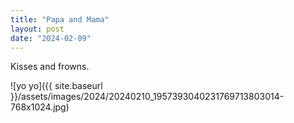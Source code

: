 ```yaml
---
title: "Papa and Mama"
layout: post
date: "2024-02-09"
---
```


Kisses and frowns.

![yo yo]({{ site.baseurl }}/assets/images/2024/20240210_1957393040231769713803014-768x1024.jpg)
